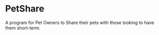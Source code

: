 # PetShare
A program for Pet Owners to Share their pets with those looking to have them short-term.
